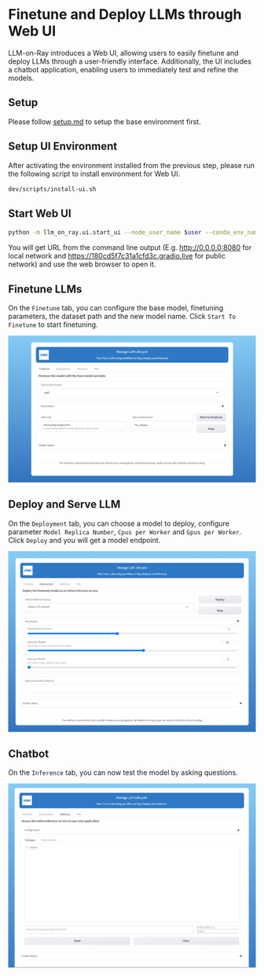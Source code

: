 # Finetune and Deploy LLMs through Web UI

LLM-on-Ray introduces a Web UI, allowing users to easily finetune and deploy LLMs through a user-friendly interface. Additionally, the UI includes a chatbot application, enabling users to immediately test and refine the models.

## Setup
Please follow [setup.md](setup.md) to setup the base environment first.

## Setup UI Environment
After activating the environment installed from the previous step, please run the following script to install environment for Web UI.
```bash
dev/scripts/install-ui.sh
```

## Start Web UI

```bash
python -m llm_on_ray.ui.start_ui --node_user_name $user --conda_env_name $conda_env --master_ip_port "$node_ip:6379"
```
You will get URL from the command line output (E.g. http://0.0.0.0:8080 for local network and https://180cd5f7c31a1cfd3c.gradio.live for public network) and use the web browser to open it.

## Finetune LLMs
On the `Finetune` tab, you can configure the base model, finetuning parameters, the dataset path and the new model name. Click `Start To Finetune` to start finetuning.

![webui_finetune](./assets/webui_finetune.png)



## Deploy and Serve LLM
On the `Deployment` tab, you can choose a model to deploy, configure parameter `Model Replica Number`, `Cpus per Worker` and `Gpus per Worker`. Click `Deploy` and you will get a model endpoint.

![webui_deployment](./assets/webui_deployment.png)


## Chatbot
On the `Inference` tab, you can now test the model by asking questions.

![webui_inference](./assets/webui_inference.png)


